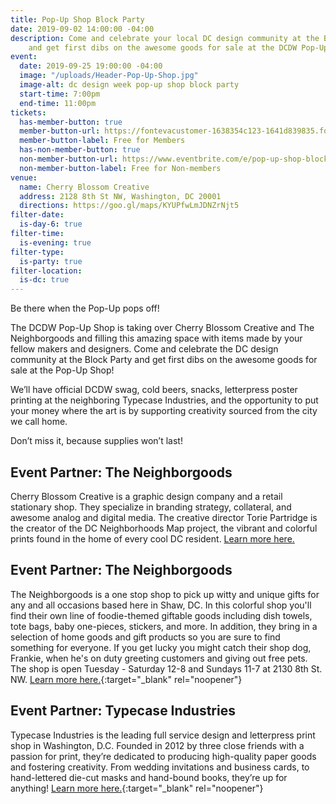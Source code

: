 ```yaml
---
title: Pop-Up Shop Block Party
date: 2019-09-02 14:00:00 -04:00
description: Come and celebrate your local DC design community at the Block Party,
    and get first dibs on the awesome goods for sale at the DCDW Pop-Up Shop!
event:
  date: 2019-09-25 19:00:00 -04:00
  image: "/uploads/Header-Pop-Up-Shop.jpg"
  image-alt: dc design week pop-up shop block party
  start-time: 7:00pm
  end-time: 11:00pm
tickets:
  has-member-button: true
  member-button-url: https://fontevacustomer-1638354c123-1641d839835.force.com/services/oauth2/authorize?client_id=3MVG9nthuDc9owbcOq7_07W.HriOQQPWTbMkrpOla.ajDQlTHf4_uby_mhwylcX.mJBU2O2SppTiZMS0J_HJd&response_type=code&redirect_uri=https://ikit.aiga.org/ikit_national_util/ikit-national-util-sso-redirect/&state=https%3A%2F%2Fdc.aiga.org%2F%3Fpost_type%3Dikit_event%26p%3D395635%26redirect_source%3Deventbrite_register
  member-button-label: Free for Members
  has-non-member-button: true
  non-member-button-url: https://www.eventbrite.com/e/pop-up-shop-block-party-tickets-71300927995
  non-member-button-label: Free for Non-members
venue:
  name: Cherry Blossom Creative
  address: 2128 8th St NW, Washington, DC 20001
  directions: https://goo.gl/maps/KYUPfwLmJDNZrNjt5
filter-date:
  is-day-6: true
filter-time:
  is-evening: true
filter-type:
  is-party: true
filter-location:
  is-dc: true
---
```


Be there when the Pop-Up pops off! 

The DCDW Pop-Up Shop is taking over Cherry Blossom Creative and The Neighborgoods and filling this amazing space with items made by your fellow makers and designers. Come and celebrate the DC design community at the Block Party and get first dibs on the awesome goods for sale at the Pop-Up Shop!

We’ll have official DCDW swag, cold beers, snacks, letterpress poster printing at the neighboring Typecase Industries, and the opportunity to put your money where the art is by supporting creativity sourced from the city we call home. 

Don’t miss it, because supplies won’t last!

## Event Partner: The Neighborgoods
Cherry Blossom Creative is a graphic design company and a retail stationary shop. They specialize in branding strategy, collateral, and awesome analog and digital media. The creative director Torie Partridge is the creator of the DC Neighborhoods Map project, the vibrant and colorful prints found in the home of every cool DC resident. [Learn more here.](https://www.cherryblossomworkshop.com/)

## Event Partner: The Neighborgoods
The Neighborgoods is a one stop shop to pick up witty and unique gifts for any and all occasions based here in Shaw, DC. In this colorful shop you'll find their own line of foodie-themed giftable goods including dish towels, tote bags, baby one-pieces, stickers, and more. In addition, they bring in a selection of home goods and gift products so you are sure to find something for everyone. If you get lucky you might catch their shop dog, Frankie, when he's on duty greeting customers and giving out free pets. The shop is open Tuesday - Saturday 12-8 and Sundays 11-7 at 2130 8th St. NW. [Learn more here.](https://theneighborgoods.com/){:target="_blank" rel="noopener"}

## Event Partner: Typecase Industries
Typecase Industries is the leading full service design and letterpress print shop in Washington, D.C. Founded in 2012 by three close friends with a passion for print, they’re  dedicated to producing high-quality paper goods and fostering creativity. From wedding invitations and business cards, to hand-lettered die-cut masks and hand-bound books, they’re up for anything! [Learn more here.](http://www.typecaseindustries.com){:target="_blank" rel="noopener"}